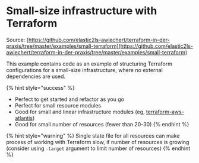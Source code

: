 # Small-size infrastructure with Terraform

Source: [https://github.com/elastic2ls-awiechert/terraform-in-der-praxis/tree/master/examples/small-terraform](https://github.com/elastic2ls-awiechert/terraform-in-der-praxis/tree/master/examples/small-terraform)

This example contains code as an example of structuring Terraform configurations for a small-size infrastructure, where no external dependencies are used.

{% hint style="success" %}
* Perfect to get started and refactor as you go 
* Perfect for small resource modules
* Good for small and linear infrastructure modules \(eg, [terraform-aws-atlantis](https://github.com/terraform-aws-modules/terraform-aws-atlantis)\)
* Good for small number of resources \(fewer than 20-30\)
{% endhint %}

{% hint style="warning" %}
Single state file for all resources can make process of working with Terraform slow, if number of resources is growing \(consider using `-target` argument to limit number of resources\)
{% endhint %}



